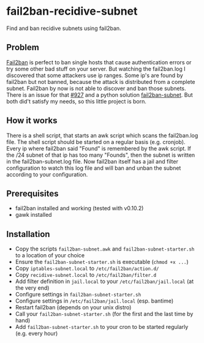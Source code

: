 # fail2ban-recidive-subnet

Find and ban recidive subnets using fail2ban.

## Problem

[Fail2ban](https://github.com/fail2ban/fail2ban) is perfect to ban single hosts that cause authentication errors or try some other bad stuff on your server.
But watching the fail2ban.log I discovered that some attackers use ip ranges.
Some ip's are found by fail2ban but not banned, because the attack is distributed from a complete subnet.
Fail2ban by now is not able to discover and ban those subnets.
There is an issue for that [#927](https://github.com/fail2ban/fail2ban/issues/927) and a python solution [fail2ban-subnet](https://github.com/XaF/fail2ban-subnets).
But both did't satisfy my needs, so this little project is born.

## How it works

There is a shell script, that starts an awk script which scans the fail2ban.log file.
The shell script should be started on a regular basis (e.g. cronjob).
Every ip where fail2ban said "Found" is remembered by the awk script.
If the /24 subnet of that ip has too many "Founds", then the subnet is written in the fail2ban-subnet.log file.
Now fail2ban itself has a jail and filter configuration to watch this log file and will ban and unban the subnet according to your configuration.

## Prerequisites

- fail2ban installed and working (tested with v0.10.2)
- gawk installed

## Installation

- Copy the scripts `fail2ban-subnet.awk` and `fail2ban-subnet-starter.sh` to a location of your choice
- Ensure the `fail2ban-subnet-starter.sh` is executable (`chmod +x ...`)
- Copy `iptables-subnet.local` to `/etc/fail2ban/action.d/`
- Copy `recidive-subnet.local` to `/etc/fail2ban/filter.d`
- Add filter definition in `jail.local` to your `/etc/fail2ban/jail.local` (at the very end)
- Configure settings in `fail2ban-subnet-starter.sh`
- Configure settings in `/etc/fail2ban/jail.local` (esp. bantime)
- Restart fail2ban (depends on your unix distro)
- Call your `fail2ban-subnet-starter.sh` (for the first and the last time by hand)
- Add `fail2ban-subnet-starter.sh` to your cron to be started regularly (e.g. every hour)
